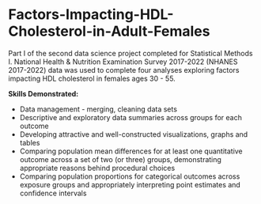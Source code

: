 # Factors-Impacting-HDL-Cholesterol-in-Adult-Females
Part I of the second data science project completed for Statistical Methods I. National Health &amp; Nutrition Examination Survey 2017-2022 (NHANES 2017-2022) data was used to complete four analyses exploring factors impacting HDL cholesterol in females ages 30 - 55.

**Skills Demonstrated:**
-  Data management - merging, cleaning data sets
-  Descriptive and exploratory data summaries across groups for each outcome
-  Developing attractive and well-constructed visualizations, graphs and tables
-  Comparing population mean differences for at least one quantitative outcome across a set of two (or three) groups, demonstrating appropriate reasons behind procedural choices
-  Comparing population proportions for categorical outcomes across exposure groups and appropriately interpreting point estimates and confidence intervals


